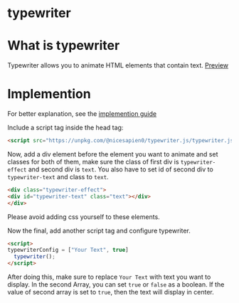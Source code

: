 # typewriter
# What is typewriter
Typewriter allows you to animate HTML elements that contain text.
[Preview](https://nicesapien.github.io/typewriter.js/preview.html)
# Implemention
For better explanation, see the [implemention guide](https://github.com/NiceSapien/typewriter.js/wiki/Implementation)

Include a script tag inside the head tag:
```html
<script src="https://unpkg.com/@nicesapien0/typewriter.js/typewriter.js"></script>
```
Now, add a div element before the element you want to animate and set classes for both of them, make sure the class of first div is `typewriter-effect` and second div is `text`. You also have to set id of second div to `typewriter-text` and class to `text`.
```html
<div class="typewriter-effect">
<div id="typewriter-text" class="text"></div>
</div>
```
Please avoid adding css yourself to these elements.

Now the final, add another script tag and configure typewriter.
```html
<script>
typewriterConfig = ["Your Text", true]
  typewriter();
</script>
```
After doing this, make sure to replace `Your Text` with text you want to display. In the second Array, you can set `true` or `false` as a boolean. If the value of second array is set to `true`, then the text will display in center.
